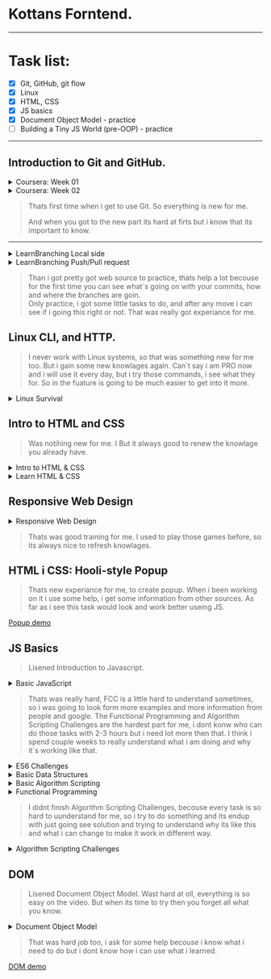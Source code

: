 # Kottans Forntend.
---

# Task list:
   - [x] Git, GitHub, git flow
   - [x] Linux
   - [x] HTML, CSS
   - [x] JS basics
   - [x] Document Object Model - practice
   - [ ] Building a Tiny JS World (pre-OOP) - practice

   ---

## Introduction to Git and GitHub.


<details>
  <summary>Coursera: Week 01</summary>
  
   ![Git](/task_git_collaboration/Coursera/CourseraWeek01.png)

</details>

<details>
  <summary>Coursera: Week 02</summary>
  
   ![Git](/task_git_collaboration/Coursera/CourseraWeek02.png)

</details>

   > Thats first time when i get to use Git. So everything is new for me. 
   >
   > And when you got to the new part its hard at firts but i know that its important to know.

---

<details>
  <summary>LearnBranching Local side</summary>
  
   ![Git practice](/task_git_collaboration/LearnBranching/learngitbranching01.png)

</details>

<details>
  <summary>LearnBranching Push/Pull request</summary>
  
   ![Git practice](/task_git_collaboration/LearnBranching/learngitbranching02.png)

</details>

   > Than i got pretty got web source to practice, thats help a lot becouse for the first time you can see what`s going on with your commits, how and where the branches are goin.  
   > Only practice, i got some little tasks to do, and after any move i can see if i going this right or not. That was really got experiance for me.

   ## Linux CLI, and HTTP.

   > I never work with Linux systems, so that was something new for me too. 
   > But i gain some new knowlages again. Can`t say i am PRO now and i will use it every day, but i try those commands, i see what they for. So in the fuature is going to be much easier to get into it more.

<details>
   <summary>Linux Survival</summary>
  
   ![Linux](/task_linux_cli/Linux01.png)

   ![Linux](/task_linux_cli/Linux02.png)

   ![Linux](/task_linux_cli/Linux03.png)

   ![Linux](/task_linux_cli/Linux04.png)

</details>

   ## Intro to HTML and CSS

   > Was notihing new for me. I But it always good to renew the knowlage you already have.

<details>
   <summary>Intro to HTML & CSS</summary>
  
   ![HTML](/task_html_css_intro/CourseraWeek1HTML.png)

   ![CSS](/task_html_css_intro/CourseraWeek2CSS.png)

</details>

<details>
   <summary>Learn HTML & CSS</summary>
  
   ![Codecademy](/task_html_css_intro/LearnHTMLCSS.png)

</details>



   ## Responsive Web Design

<details>
   <summary>Responsive Web Design</summary>
  
   ![Flexbox](/task_responsive_web_design/Flexbox_Froggy.png)

   ![Grid](/task_responsive_web_design/Grid_Garden.png)

</details>

   > Thats was good training for me. I used to play those games before, so its always nice to refresh knowlages.

   ## HTML і CSS: Hooli-style Popup

   > Thats new experiance for me, to create popup. When i been working on it i use some help, i get some information from other sources.
   > As far as i see this task would look and work better useing JS.

[Popup demo](https://jagerua.github.io)

   ## JS Basics

   > Lisened Introduction to Javascript.

<details>
   <summary>Basic JavaScript</summary>
  
   ![JS](/task_js_basics/FreeCodeCampJS.png)

</details>

   > Thats was really hard, FCC is a little hard to understand sometimes, so i was going to look form more examples and more information from people and google. The Functional Programming and Algorithm Scripting Challenges are the hardest part for me, i dont konw who can do those tasks with 2-3 hours but i need lot more then that. I think i spend couple weeks to really understand what i am doing and why it`s working like that.

<details>
   <summary>ES6 Challenges</summary>
  
   ![JS](/task_js_basics/FreeCodeCampES6.png)

</details>

<details>
   <summary>Basic Data Structures</summary>
  
   ![JS](/task_js_basics/FreeCodeCampBasicDataStructures.png)

</details>

<details>
   <summary>Basic Algorithm Scripting</summary>
  
   ![JS](/task_js_basics/BasicAlgorithmScripting.png)

</details>

<details>
   <summary>Functional Programming</summary>
  
   ![JS](/task_js_basics/FunctionalProgramming.png)

</details>

   > I didnt finish Algorithm Scripting Challenges, becouse every task is so hard to uunderstand for me, so i try to do something and its endup with just going see solution and trying to understand why its like this and what i can change to make it work in different way.


<details>
   <summary>Algorithm Scripting Challenges</summary>
  
   ![JS](/task_js_basics/AlgorithmScriptingChallenges.png)

</details>

   ## DOM

   > Lisened Document Object Model. Wast hard at oll, everything is so easy on the video. But when its time to try then you forget all what you know.

<details>
   <summary>Document Object Model</summary>
  
   ![DOM](/task_js_dom/DOM.jpg)

</details>

   > That was hard job too, i ask for some help becouse i know what i need to do but i dont know how i can use what i learned.

[DOM demo](https://jagerua.github.io/dom_example.github.io/)